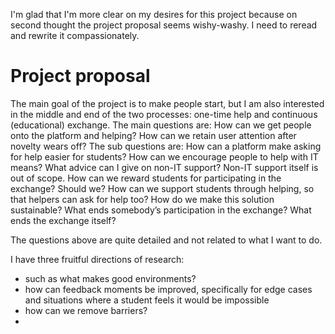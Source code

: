 I'm glad that I'm more clear on my desires for this project because on second thought the project proposal seems wishy-washy. I need to reread and rewrite it compassionately.  
# Project proposal
The main goal of the project is to make people start, but I am also interested in the middle and end of the two processes: one-time help and continuous (educational) exchange. The main questions are:
How can we get people onto the platform and helping?
How can we retain user attention after novelty wears off?
The sub questions are:
How can a platform make asking for help easier for students?
How can we encourage people to help with IT means?
What advice can I give on non-IT support? Non-IT support itself is out of scope.
How can we reward students for participating in the exchange? Should we?
How can we support students through helping, so that helpers can ask for help too?
How do we make this solution sustainable?
What ends somebody’s participation in the exchange?
What ends the exchange itself?


The questions above are quite detailed and not related to what I want to do.

I have three fruitful directions of research: 
- such as what makes good environments?
- how can feedback moments be improved, specifically for edge cases and situations where a student feels it would be impossible
- how can we remove barriers?
- 